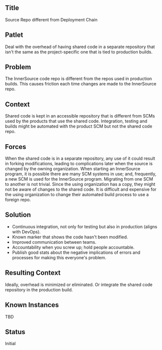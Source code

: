## Title

Source Repo different from Deployment Chain

## Patlet

Deal with the overhead of having shared code in a separate repository that isn't the same as the project-specific one that is tied to production builds.

## Problem

The InnerSource code repo is different from the repos used in production builds. This causes friction each time changes are made to the InnerSource repo.

## Context

Shared code is kept in an accessible repository that is different from SCMs used by the products that use the shared code. Integration, testing and builds might be automated with the product SCM but not the shared code repo.

## Forces

When the shared code is in a separate repository, any use of it could result in forking modifications, leading to complications later when the source is changed by the owning organization. When starting an InnerSource program, it is possible there are many SCM systems in use; and, frequently, a new SCM is used for the InnerSource program. Migrating from one SCM to another is not trivial. Since the using organization has a copy, they might not be aware of changes to the shared code. It is difficult and expensive for the using organization to change their automated build process to use a foreign repo.

## Solution

* Continuous integration, not only for testing but also in production (aligns with DevOps). 
* Known marker that shows the code hasn't been modified. 
* Improved communication between teams.
* Accountability when you screw up; hold people accountable.
* Publish good stats about the negative implications of errors and processes for making this everyone's problem.

## Resulting Context

Ideally, overhead is minimized or eliminated. Or integrate the shared code repository in the production build.  

## Known Instances

TBD

## Status

Initial
